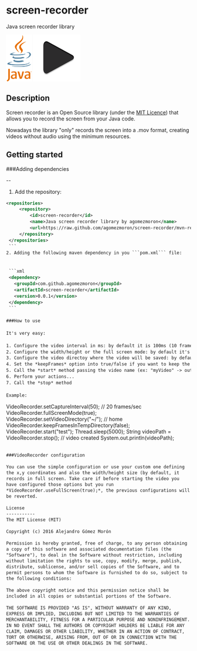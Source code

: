 # screen-recorder
Java screen recorder library

<img src="resources/images/java-icon.png" height="128" />
<img src="resources/images/play-icon.png" height="128" />

Description
-----------

Screen recorder is an Open Source library (under the [MIT Licence](LICENSE)) that allows you to record the screen from your Java code.

Nowadays the library "only" records the screen into a .mov format, creating videos without audio using the minimum resources.

Getting started
-----------

###Adding dependencies

--
 1. Add the repository:

   ```xml
  <repositories>
		<repository>
			<id>screen-recorder</id>
			<name>Java screen recorder library by agomezmoron</name>
			<url>https://raw.github.com/agomezmoron/screen-recorder/mvn-repo</url>
		</repository>
	</repositories>
    ```
 2. Adding the following maven dependency in you ```pom.xml``` file:


    ```xml 
    <dependency>
      <groupId>com.github.agomezmoron</groupId>
      <artifactId>screen-recorder</artifactId>
      <version>0.0.1</version>
    </dependency>
    ```
    
###How to use

It's very easy: 

 1. Configure the video interval in ms: by default it is 100ms (10 frames/sec).
 2. Configure the width/height or the full screen mode: by default it's full screen mode.
 3. Configure the video directoy where the video will be saved: by default is the temporal folder.
 4. Set the *keepFrames* option into true/false if you want to keep the frames as .jpeg files: by defaul the library doesn't keep the frames.
 5. Call the *start* method passing the video name (ex: "myVideo" -> output: myVideo.mov).
 6. Perform your actions...
 7. Call the *stop* method

Example:

 ```
  VideoRecorder.setCaptureInterval(50); // 20 frames/sec
  VideoRecorder.fullScreenMode(true);
  VideoRecorder.setVideoDirectory("~/"); // home
  VideoRecorder.keepFramesInTempDirectory(false);
  VideoRecorder.start("test");
  Thread.sleep(5000);
  String videoPath = VideoRecorder.stop(); // video created
  System.out.println(videoPath);
```

###VideoRecorder configuration

You can use the simple configuration or use your custom one defining the x,y coordinates and also the width/height size (by default, it records in full screen. Take care if before starting the video you have configured those options but you run *VideoRecorder.useFullScreen(true);*, the previous configurations will be reverted.

License
-----------
The MIT License (MIT)

Copyright (c) 2016 Alejandro Gómez Morón

Permission is hereby granted, free of charge, to any person obtaining a copy of this software and associated documentation files (the "Software"), to deal in the Software without restriction, including without limitation the rights to use, copy, modify, merge, publish, distribute, sublicense, and/or sell copies of the Software, and to permit persons to whom the Software is furnished to do so, subject to the following conditions:

The above copyright notice and this permission notice shall be included in all copies or substantial portions of the Software.

THE SOFTWARE IS PROVIDED "AS IS", WITHOUT WARRANTY OF ANY KIND, EXPRESS OR IMPLIED, INCLUDING BUT NOT LIMITED TO THE WARRANTIES OF MERCHANTABILITY, FITNESS FOR A PARTICULAR PURPOSE AND NONINFRINGEMENT. IN NO EVENT SHALL THE AUTHORS OR COPYRIGHT HOLDERS BE LIABLE FOR ANY CLAIM, DAMAGES OR OTHER LIABILITY, WHETHER IN AN ACTION OF CONTRACT, TORT OR OTHERWISE, ARISING FROM, OUT OF OR IN CONNECTION WITH THE SOFTWARE OR THE USE OR OTHER DEALINGS IN THE SOFTWARE.
